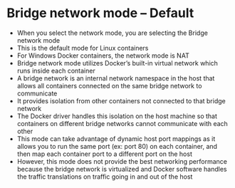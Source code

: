 
# Bridge network mode – Default
- When you select the <default> network mode, you are selecting the Bridge network mode
- This is the default mode for Linux containers
- For Windows Docker containers, the <default> network mode is NAT
- Bridge network mode utilizes Docker’s built-in virtual network which runs inside each container
- A bridge network is an internal network namespace in the host that allows all containers connected on the same bridge 
  network to communicate
- It provides isolation from other containers not connected to that bridge network
- The Docker driver handles this isolation on the host machine so that containers on different bridge networks cannot 
  communicate with each other
- This mode can take advantage of dynamic host port mappings as it allows you to run the same port (ex: port 80) on each 
  container, and then map each container port to a different port on the host
- However, this mode does not provide the best networking performance because the bridge network is virtualized and 
  Docker software handles the traffic translations on traffic going in and out of the host
